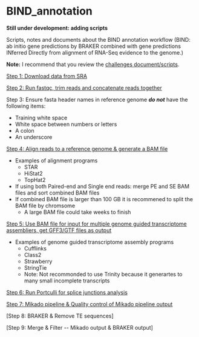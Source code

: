 # BIND_annotation
**Still under development: adding scripts**

Scripts, notes and documents about the BIND annotation workflow (BIND: ab initio gene predictions by BRAKER combined with gene predictions INferred Directly from alignment of RNA-Seq evidence to the genome.)

**Note:** I recommend that you review the [challenges document/scripts](https://github.com/PeanutBase/BIND_annotation/tree/main/challenges#readme).


[Step 1: Download data from SRA](https://github.com/PeanutBase/BIND_annotation/tree/main/scripts/download_data)

[Step 2: Run fastqc, trim reads and concatenate reads together](https://github.com/PeanutBase/BIND_annotation/tree/main/scripts/trim_data)

Step 3: Ensure fasta header names in reference genome ***do not*** have the following items:
* Training white space
* White space between numbers or letters
* A colon 
* An underscore

[Step 4: Align reads to a reference genome & generate a BAM file](https://github.com/PeanutBase/BIND_annotation/tree/main/scripts/generate_bam)
* Examples of alignment programs
  * STAR
  * HiStat2
  * TopHat2
* If using both Paired-end and Single end reads: merge PE and SE BAM files and sort combined BAM files
* If combined BAM file is larger than 100 GB it is recommened to split the BAM file by chromsome 
  * A large BAM file could take weeks to finish 

[Step 5: Use BAM file for input for multiple genome guided transcriptome assembliers, get GFF3/GTF files as output](https://github.com/PeanutBase/BIND_annotation/tree/main/scripts/generate_GFF)
* Examples of genome guided transcriptome assembly programs
  * Cufflinks
  * Class2
  * Strawberry
  * StringTie
  * Note: Not recommonded to use Trinity because it generartes to many small incomplete transcripts 

[Step 6: Run Portculli for splice junctions analysis](https://github.com/PeanutBase/BIND_annotation/blob/main/scripts/portcullis.sh)

[Step 7: Mikado pipeline & Quality control of Mikado pipeline output](https://github.com/PeanutBase/BIND_annotation/tree/main/scripts/mikado)

[Step 8: BRAKER & Remove TE sequences]

[Step 9: Merge & Filter -- Mikado output & BRAKER output]

